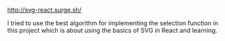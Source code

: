http://svg-react.surge.sh/

I tried to use the best algorithm for implementing the selection function in this project which is about using the basics of SVG in React and learning.
